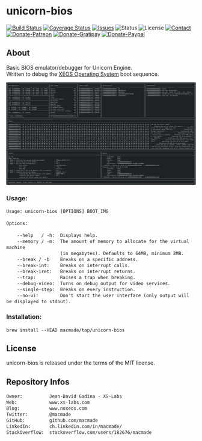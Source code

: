 unicorn-bios
============

[![Build Status](https://img.shields.io/travis/macmade/unicorn-bios.svg?branch=master&style=flat)](https://travis-ci.org/macmade/unicorn-bios)
[![Coverage Status](https://img.shields.io/coveralls/macmade/unicorn-bios.svg?branch=master&style=flat)](https://coveralls.io/r/macmade/unicorn-bios?branch=master)
[![Issues](http://img.shields.io/github/issues/macmade/unicorn-bios.svg?style=flat)](https://github.com/macmade/unicorn-bios/issues)
![Status](https://img.shields.io/badge/status-active-brightgreen.svg?style=flat)
![License](https://img.shields.io/badge/license-mit-brightgreen.svg?style=flat)
[![Contact](https://img.shields.io/badge/contact-@macmade-blue.svg?style=flat)](https://twitter.com/macmade)  
[![Donate-Patreon](https://img.shields.io/badge/donate-patreon-yellow.svg?style=flat)](https://patreon.com/macmade)
[![Donate-Gratipay](https://img.shields.io/badge/donate-gratipay-yellow.svg?style=flat)](https://www.gratipay.com/macmade)
[![Donate-Paypal](https://img.shields.io/badge/donate-paypal-yellow.svg?style=flat)](https://paypal.me/xslabs)

About
-----

Basic BIOS emulator/debugger for Unicorn Engine.  
Written to debug the [XEOS Operating System](https://github.com/macmade/XEOS) boot sequence.

![Screenshot](Assets/Screen.png "Screenshot")

### Usage:

    Usage: unicorn-bios [OPTIONS] BOOT_IMG
    
    Options:
        
        --help   / -h:  Displays help.
        --memory / -m:  The amount of memory to allocate for the virtual machine
                        (in megabytes). Defaults to 64MB, minimum 2MB.
        --break / -b    Breaks on a specific address.
        --break-int:    Breaks on interrupt calls.
        --break-iret:   Breaks on interrupt returns.
        --trap:         Raises a trap when breaking.
        --debug-video:  Turns on debug output for video services.
        --single-step:  Breaks on every instruction.
        --no-ui:        Don't start the user interface (only output will be displayed to stdout).

### Installation:

    brew install --HEAD macmade/tap/unicorn-bios

License
-------

unicorn-bios is released under the terms of the MIT license.

Repository Infos
----------------

    Owner:          Jean-David Gadina - XS-Labs
    Web:            www.xs-labs.com
    Blog:           www.noxeos.com
    Twitter:        @macmade
    GitHub:         github.com/macmade
    LinkedIn:       ch.linkedin.com/in/macmade/
    StackOverflow:  stackoverflow.com/users/182676/macmade
